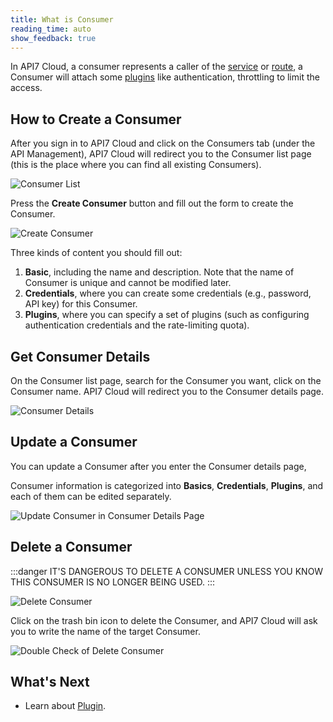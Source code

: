 ```yaml
---
title: What is Consumer
reading_time: auto
show_feedback: true
---
```


In API7 Cloud, a consumer represents a caller of the [service](./service.md) or
[route](./route.md), a Consumer will attach some [plugins](./plugin.md) like authentication,
throttling to limit the access.

How to Create a Consumer
------------------------

After you sign in to API7 Cloud and click on the Consumers tab
(under the API Management), API7 Cloud will redirect you to the Consumer list page
(this is the place where you can find all existing Consumers).

![Consumer List](https://static.apiseven.com/2022/12/30/consumer-list.png)

Press the **Create Consumer** button and fill out the form to create the Consumer.

![Create Consumer](https://static.apiseven.com/2022/12/30/create-consumer.png)

Three kinds of content you should fill out:

1. **Basic**, including the name and description. Note that the name of Consumer is unique
   and cannot be modified later.
2. **Credentials**, where you can create some credentials (e.g., password, API key) for this Consumer.
3. **Plugins**, where you can specify a set of plugins (such as configuring
   authentication credentials and the rate-limiting quota).

Get Consumer Details
--------------------

On the Consumer list page, search for the Consumer you want, click on the
Consumer name. API7 Cloud will redirect you to the Consumer details page.

![Consumer Details](https://static.apiseven.com/2022/12/30/consumer-detail.png)

Update a Consumer
-----------------

You can update a Consumer after you enter the Consumer details page,

Consumer information is categorized into **Basics**, **Credentials**, **Plugins**, and each of them can be edited separately.

![Update Consumer in Consumer Details Page](https://static.apiseven.com/2022/12/30/update-consumer-in-details-page.png)

Delete a Consumer
-----------------

:::danger
IT'S DANGEROUS TO DELETE A CONSUMER UNLESS YOU KNOW THIS CONSUMER IS NO
LONGER BEING USED.
:::

![Delete Consumer](https://static.apiseven.com/2022/12/30/delete-consumer.png)

Click on the trash bin icon to delete the Consumer, and API7 Cloud will ask you to write the name of the target Consumer.

![Double Check of Delete Consumer](https://static.apiseven.com/2022/12/30/delete-consumer-double-check.png)

What's Next
-----------

* Learn about [Plugin](./plugin.md).
